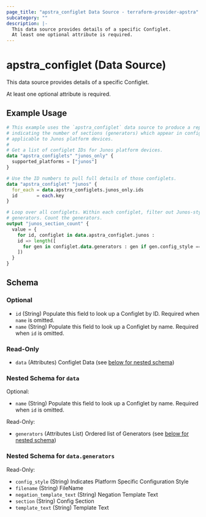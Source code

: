 ```yaml
---
page_title: "apstra_configlet Data Source - terraform-provider-apstra"
subcategory: ""
description: |-
  This data source provides details of a specific Configlet.
  At least one optional attribute is required.
---
```


# apstra_configlet (Data Source)

This data source provides details of a specific Configlet.

At least one optional attribute is required.

## Example Usage

```terraform
# This example uses the `apstra_configlet` data source to produce a report
# indicating the number of sections (generators) which appear in configlets
# applicable to Junos platform devices.
#
# Get a list of configlet IDs for Junos platform devices.
data "apstra_configlets" "junos_only" {
  supported_platforms = ["junos"]
}

# Use the ID numbers to pull full details of those configlets.
data "apstra_configlet" "junos" {
  for_each = data.apstra_configlets.junos_only.ids
  id       = each.key
}

# Loop over all configlets. Within each configlet, filter out Junos-style
# generators. Count the generators.
output "junos_section_count" {
  value = {
    for id, configlet in data.apstra_configlet.junos :
    id => length([
      for gen in configlet.data.generators : gen if gen.config_style == "junos"
    ])
  }
}
```

<!-- schema generated by tfplugindocs -->
## Schema

### Optional

- `id` (String) Populate this field to look up a Configlet by ID. Required when `name` is omitted.
- `name` (String) Populate this field to look up a Configlet by name. Required when `id` is omitted.

### Read-Only

- `data` (Attributes) Configlet Data (see [below for nested schema](#nestedatt--data))

<a id="nestedatt--data"></a>
### Nested Schema for `data`

Optional:

- `name` (String) Populate this field to look up a Configlet by name. Required when `id` is omitted.

Read-Only:

- `generators` (Attributes List) Ordered list of Generators (see [below for nested schema](#nestedatt--data--generators))

<a id="nestedatt--data--generators"></a>
### Nested Schema for `data.generators`

Read-Only:

- `config_style` (String) Indicates Platform Specific Configuration Style
- `filename` (String) FileName
- `negation_template_text` (String) Negation Template Text
- `section` (String) Config Section
- `template_text` (String) Template Text
